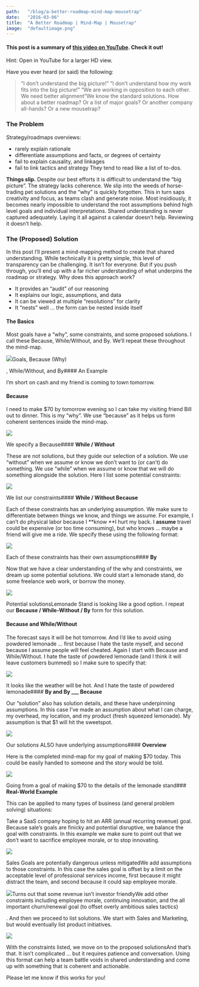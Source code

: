 ```yaml
---
path:	"/blog/a-better-roadmap-mind-map-mousetrap"
date:	"2016-03-06"
title:	"A Better Roadmap | Mind-Map | Mousetrap"
image:	"defaultimage.png"
---
```


#### This post is a summary of [this video on YouTube](https://www.youtube.com/watch?v=H8Xlrd2QGmU&feature=youtu.be). Check it out!

Hint: Open in YouTube for a larger HD view.

Have you ever heard (or said) the following:


> “I don’t understand the big picture!”
> “I don’t understand how my work fits into the big picture!”
> “We are working in opposition to each other. We need better alignment”We know the standard solutions. How about a better roadmap? Or a list of major goals? Or another company all-hands? Or a new mousetrap?

### **The Problem**

Strategy/roadmaps overviews:

* rarely explain rationale
* differentiate assumptions and facts, or degrees of certainty
* fail to explain causality, and linkages
* fail to link tactics and strategy
They tend to read like a list of to-dos.

**Things slip.** Despite our best efforts it is difficult to understand the “big picture”. The strategy lacks coherence. We slip into the weeds of horse-trading pet solutions and the “why” is quickly forgotten. This in turn saps creativity and focus, as teams clash and generate noise. Most insidiously, it becomes nearly impossible to understand the root assumptions behind high level goals and individual interpretations. Shared understanding is never captured adequately. Laying it all against a calendar doesn’t help. Reviewing it doesn’t help.

### **The (Proposed) Solution**

In this post I’ll present a mind-mapping method to create that shared understanding. While technically it is pretty simple, this level of transparency can be challenging. It isn’t for everyone. But if you push through, you’ll end up with a far richer understanding of what underpins the roadmap or strategy. Why does this approach work?

* It provides an “audit” of our reasoning
* It explains our logic, assumptions, and data
* It can be viewed at multiple “resolutions” for clarity
* It “nests” well … the form can be nested inside itself
#### **The Basics**

Most goals have a “why”, some constraints, and some proposed solutions. I call these Because, While/Without, and By. We’ll repeat these throughout the mind-map.

![](/images/0*nzHBM1ylBXCLtK2K.)Goals, Because (Why)

, While/Without, and By#### An Example

I’m short on cash and my friend is coming to town tomorrow.

#### **Because**

I need to make $70 by tomorrow evening so I can take my visiting friend Bill out to dinner. This is my “why”. We use “because” as it helps us form coherent sentences inside the mind-map.

![](/images/0*ArYivwgy1VlOI8Jc.)

We specify a Because#### **While / Without**

These are not solutions, but they guide our selection of a solution. We use “without” when we assume or know we don’t want to (or can’t) do something. We use “while” when we assume or know that we will do something alongside the solution. Here I list some potential constraints:

![](/images/0*Or107y94C41XPzIF.)

We list our constraints#### **While / Without Because**

Each of these constraints has an underlying assumption. We make sure to differentiate between things we know, and things we assume. For example, I can’t do physical labor because I **know **I hurt my back. I **assume** travel could be expensive (or too time consuming), but who knows … maybe a friend will give me a ride. We specify these using the following format:

![](/images/0*82X3iALLAwDRW1pV.)

Each of these constraints has their own assumptions#### **By**

Now that we have a clear understanding of the why and constraints, we dream up some potential solutions. We could start a lemonade stand, do some freelance web work, or borrow the money.

![](/images/0*s7ekH2oKdVA07wQ3.)

Potential solutionsLemonade Stand is looking like a good option. I repeat our **Because / While-Without / By** form for this solution.

#### **Because and While/Without**

The forecast says it will be hot tomorrow. And I’d like to avoid using powdered lemonade … first because I hate the taste myself, and second because I assume people will feel cheated. Again I start with Because and While/Without. I hate the taste of powdered lemonade (and I think it will leave customers bummed) so I make sure to specify that:

![](/images/0*CbdL-yVEBKLksRAY.)

It looks like the weather will be hot. And I hate the taste of powdered lemonade#### **By and By \_\_\_ Because**

Our “solution” also has solution details, and these have underpinning assumptions. In this case I’ve made an assumption about what I can charge, my overhead, my location, and my product (fresh squeezed lemonade). My assumption is that $1 will hit the sweetspot.

![](/images/0*3H-cvImu_R5evCO0.)

Our solutions ALSO have underlying assumptions#### **Overview**

Here is the completed mind-map for my goal of making $70 today. This could be easily handed to someone and the story would be told.

![](/images/0*kAn3K-9R1cLf06vL.)

Going from a goal of making $70 to the details of the lemonade stand### **Real-World Example**

This can be applied to many types of business (and general problem solving) situations:

Take a SaaS company hoping to hit an ARR (annual recurring revenue) goal. Because sale’s goals are finicky and potential disruptive, we balance the goal with constraints. In this example we make sure to point out that we don’t want to sacrifice employee morale, or to stop innovating.

![](/images/0*J5g-RFZoXxRw7cNV.)

Sales Goals are potentially dangerous unless mitigatedWe add assumptions to those constraints. In this case the sales goal is offset by a limit on the acceptable level of professional services income, first because it might distract the team, and second because it could sap employee morale.

![](/images/0*hzHHgN5-wieIblQq.)Turns out that some revenue isn’t investor friendlyWe add other constraints including employee morale, continuing innovation, and the all important churn/renewal goal (to offset overly ambitious sales tactics)

. And then we proceed to list solutions. We start with Sales and Marketing, but would eventually list product initiatives.

![](/images/0*APW7dSWMSz6fxWku.)

With the constraints listed, we move on to the proposed solutionsAnd that’s that. It isn’t complicated … but it requires patience and conversation. Using this format can help a team battle voids in shared understanding and come up with something that is coherent and actionable.

Please let me know if this works for you!

